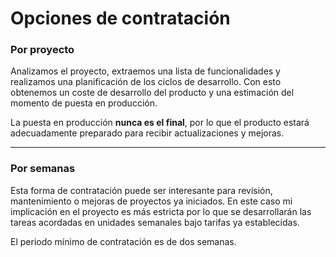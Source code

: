 # Opciones de contratación

### Por proyecto

Analizamos el proyecto, extraemos una lista de funcionalidades
y realizamos una planificación de los ciclos de desarrollo. Con esto
obtenemos un coste de desarrollo del producto y una estimación del momento
de puesta en producción.

La puesta en producción **nunca es el final**, por lo que el producto estará
adecuadamente preparado para recibir actualizaciones y mejoras.

* * *

### Por semanas

Esta forma de contratación puede ser interesante para revisión,
mantenimiento o mejoras de proyectos ya iniciados. En este caso mi
implicación en el proyecto es más estricta por lo que se desarrollarán
las tareas acordadas en unidades semanales bajo tarifas ya establecidas.

El periodo mínimo de contratación es de dos semanas.

